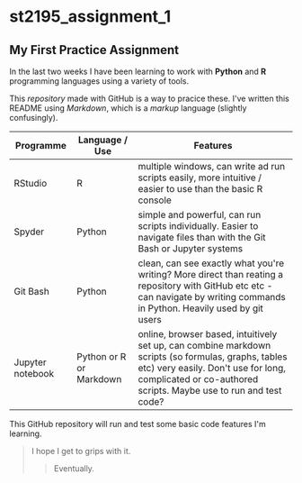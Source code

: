 # st2195_assignment_1
## My First Practice Assignment

In the last two weeks I have been learning to work with **Python** and **R** programming languages using a variety of tools. 

This *repository* made with GitHub is a way to pracice these. I've written this README using *Markdown*, which is a *markup* language (slightly confusingly). 

| Programme | Language / Use | Features |
|-----------|-------------|-------------|
| RStudio | R | multiple windows, can write ad run scripts easily, more intuitive / easier to use than the basic R console | 
| Spyder | Python | simple and powerful, can run scripts individually. Easier to navigate files than with the Git Bash or Jupyter systems | 
| Git Bash | Python | clean, can see exactly what you're writing? More direct than reating a repository with GitHub etc etc - can navigate by writing commands in Python. Heavily used by git users | 
| Jupyter notebook | Python or R or Markdown | online, browser based, intuitively set up, can combine markdown scripts (so formulas, graphs, tables etc) very easily. Don't use for long, complicated or co-authored scripts. Maybe use to run and test code? | 

This GitHub repository will run and test some basic code features I'm learning. 

> I hope I get to grips with it. 
> > Eventually. 
